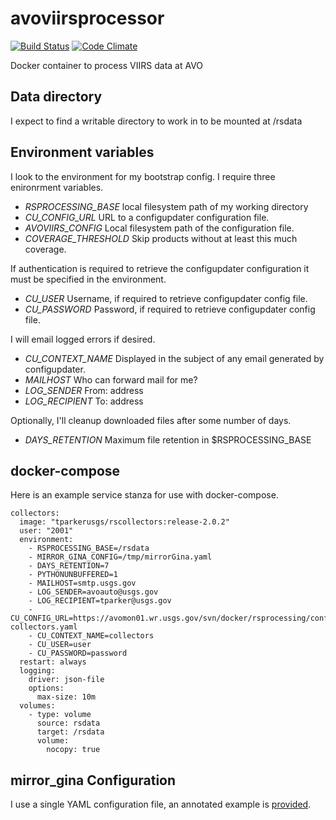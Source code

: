 avoviirsprocessor
============
[![Build Status](https://travis-ci.org/tparker-usgs/avoviirsprocessor.svg?branch=master)](https://travis-ci.org/tparker-usgs/avoviirsprocessor)
[![Code Climate](https://codeclimate.com/github/tparker-usgs/avoviirsprocessor/badges/gpa.svg)](https://codeclimate.com/github/tparker-usgs/avoviirsprocessor)

Docker container to process VIIRS data at AVO

Data directory
--------------
I expect to find a writable directory to work in to be mounted at /rsdata

Environment variables
---------------------
I look to the environment for my bootstrap config. I require three enironrment variables.
  * _RSPROCESSING_BASE_ local filesystem path of my working directory
  * _CU_CONFIG_URL_ URL to a configupdater configuration file.
  * _AVOVIIRS_CONFIG_ Local filesystem path of the configuration file.
  * _COVERAGE_THRESHOLD_ Skip products without at least this much coverage.

If authentication is required to retrieve the configupdater configuration it must be specified in the environment.
  * _CU_USER_ Username, if required to retrieve configupdater config file.
  * _CU_PASSWORD_ Password, if required to retrieve configupdater config file.

I will email logged errors if desired.
  * _CU_CONTEXT_NAME_ Displayed in the subject of any email generated by configupdater.
  * _MAILHOST_ Who can forward mail for me?
  * _LOG_SENDER_ From: address
  * _LOG_RECIPIENT_ To: address

Optionally, I'll cleanup downloaded files after some number of days.
  * _DAYS_RETENTION_ Maximum file retention in $RSPROCESSING_BASE

docker-compose
--------------
Here is an example service stanza for use with docker-compose.

    collectors:
      image: "tparkerusgs/rscollectors:release-2.0.2"
      user: "2001"
      environment:
        - RSPROCESSING_BASE=/rsdata
        - MIRROR_GINA_CONFIG=/tmp/mirrorGina.yaml
        - DAYS_RETENTION=7 
        - PYTHONUNBUFFERED=1
        - MAILHOST=smtp.usgs.gov
        - LOG_SENDER=avoauto@usgs.gov
        - LOG_RECIPIENT=tparker@usgs.gov
        - CU_CONFIG_URL=https://avomon01.wr.usgs.gov/svn/docker/rsprocessing/configupdater-collectors.yaml
        - CU_CONTEXT_NAME=collectors
        - CU_USER=user
        - CU_PASSWORD=password
      restart: always
      logging:
        driver: json-file
        options:
          max-size: 10m
      volumes:
        - type: volume
          source: rsdata
          target: /rsdata
          volume:
            nocopy: true

mirror_gina Configuration
-------------
I use a single YAML configuration file, an annotated example is [provided](https://raw.githubusercontent.com/tparker-usgs/rscollectors/master/support/mirrorGina.yaml).

